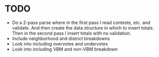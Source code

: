 TODO
====

* Do a 2-pass parse where in the first pass I read contests, etc. and
  validate.  And then create the data structure in which to insert totals.
  Then in the second pass I insert totals with no validation.
* Include neighborhood and district breakdowns
* Look into including overvotes and undervotes
* Look into including VBM and non-VBM breakdown
